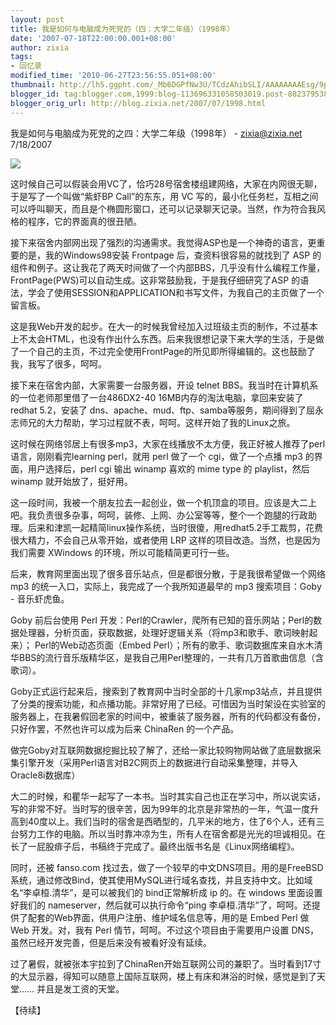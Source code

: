 ```yaml
---
layout: post
title: 我是如何与电脑成为死党的（四：大学二年级）（1998年）
date: '2007-07-18T22:00:00.001+08:00'
author: zixia
tags:
- 回忆录
modified_time: '2010-06-27T23:56:55.051+08:00'
thumbnail: http://lh5.ggpht.com/_Mb6DGPfNw3U/TCdzAhibSLI/AAAAAAAAEsg/9pm3rX0twIs/s72-c/The_MaTux-761064.jpg
blogger_id: tag:blogger.com,1999:blog-113696331058503019.post-8823795380724688747
blogger_orig_url: http://blog.zixia.net/2007/07/1998.html
---
```


我是如何与电脑成为死党的之四：大学二年级（1998年）
\- zixia@zixia.net 7/18/2007

![](/assets/2007/07-matrix-tux.jpg)


这时候自己可以假装会用VC了，恰巧28号宿舍楼组建网络，大家在内网很无聊，于是写了一个叫做“紫虾BP Call”的东东，用 VC 写的，最小化任务栏，互相之间可以呼叫聊天，而且是个椭圆形窗口，还可以记录聊天记录。当然，作为符合我风格的程序，它的界面真的很丑陋。

接下来宿舍内部网出现了强烈的沟通需求。我觉得ASP也是一个神奇的语言，更重要的是，我的Windows98安装 Frontpage 后，查资料很容易的就找到了 ASP 的组件和例子。这让我花了两天时间做了一个内部BBS，几乎没有什么编程工作量，FrontPage(PWS)可以自动生成。这非常鼓励我，于是我仔细研究了ASP 的语法，学会了使用SESSION和APPLICATION和书写文件，为我自己的主页做了一个留言板。

这是我Web开发的起步。在大一的时候我曾经加入过班级主页的制作，不过基本上不太会HTML，也没有作出什么东西。后来我很想记录下来大学的生活，于是做了一个自己的主页，不过完全使用FrontPage的所见即所得编辑的。这也鼓励了我，我写了很多，呵呵。


接下来在宿舍内部，大家需要一台服务器，开设 telnet BBS。我当时在计算机系的一位老师那里借了一台486DX2-40 16MB内存的淘汰电脑，拿回来安装了 redhat 5.2，安装了 dns、apache、mud、ftp、samba等服务，期间得到了屈永志师兄的大力帮助，学习过程就不表，呵呵。这样开始了我的Linux之旅。

这时候在网络邻居上有很多mp3，大家在线播放不太方便，我正好被人推荐了perl语言，刚刚看完learning perl，就用 perl 做了一个 cgi，做了一个点播 mp3 的界面，用户选择后，perl cgi 输出 winamp 喜欢的 mime type 的 playlist，然后 winamp 就开始放了，挺好用。

这一段时间，我被一个朋友拉去一起创业，做一个机顶盒的项目。应该是大二上吧。我负责很多杂事，呵呵，装修、上网、办公室等等，整个一个跑腿的行政助理。后来和津凯一起精简linux操作系统，当时很傻，用redhat5.2手工裁剪，花费很大精力，不会自己从零开始，或者使用 LRP 这样的项目改造。当然，也是因为我们需要 XWindows 的环境，所以可能精简更可行一些。

后来，教育网里面出现了很多音乐站点，但是都很分散，于是我很希望做一个网络 mp3 的统一入口，实际上，我完成了一个我所知道最早的 mp3 搜索项目：Goby - 音乐虾虎鱼。

Goby 前后台使用 Perl 开发：Perl的Crawler，爬所有已知的音乐网站；Perl的数据处理器，分析页面，获取数据，处理好逻辑关系（将mp3和歌手、歌词映射起来）； Perl的Web动态页面（Embed Perl）；所有的歌手、歌词数据库来自水木清华BBS的流行音乐版精华区，是我自己用Perl整理的，一共有几万首歌曲信息（含歌词）。

Goby正式运行起来后，搜索到了教育网中当时全部的十几家mp3站点，并且提供了分类的搜索功能，和点播功能。非常好用了已经。可惜因为当时架设在实验室的服务器上，在我暑假回老家的时间中，被重装了服务器，所有的代码都没有备份，只好作罢，不然也许可以成为后来 ChinaRen 的一个产品。

做完Goby对互联网数据挖掘比较了解了，还给一家比较购物网站做了底层数据采集引擎开发（采用Perl语言对B2C网页上的数据进行自动采集整理，并导入Oracle8i数据库）

大二的时候，和瞿华一起写了一本书。当时其实自己也正在学习中，所以说实话，写的非常不好。当时写的很辛苦，因为99年的北京是非常热的一年，气温一度升高到40度以上。我们当时的宿舍是西晒型的，几平米的地方，住了6个人，还有三台努力工作的电脑。所以当时靠冲凉为生，所有人在宿舍都是光光的坦诚相见。在长了一屁股痱子后，书稿终于完成了。最终出版书名是《Linux网络编程》。

同时，还被 fanso.com 找过去，做了一个较早的中文DNS项目。用的是FreeBSD系统，通过修改Bind，使其使用MySQL进行域名查找，并且支持中文。比如域名“李卓桓.清华”，是可以被我们的 bind正常解析成 ip 的。在 windows 里面设置好我们的 nameserver，然后就可以执行命令“ping 李卓桓.清华”了，呵呵。还提供了配套的Web界面，供用户注册、维护域名信息等，用的是 Embed Perl 做 Web 开发。对，我有 Perl 情节，呵呵。不过这个项目由于需要用户设置 DNS，虽然已经开发完善，但是后来没有被看好没有延续。


过了暑假，就被张本宇拉到了ChinaRen开始互联网公司的兼职了。当时看到17寸的大显示器，得知可以随意上国际互联网，楼上有床和淋浴的时候，感觉是到了天堂…… 并且是发工资的天堂。

【待续】
